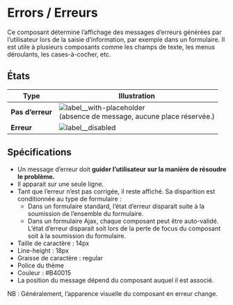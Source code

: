 # Errors / Erreurs

Ce composant détermine l’affichage des messages d’erreurs générées par l’utilisateur lors de la saisie d’information, par exemple dans un formulaire. Il est utile à plusieurs composants comme les champs de texte, les menus déroulants, les cases-à-cocher, etc.


## États

Type | Illustration
------------ | ------------- |
**Pas d’erreur** | ![label__with-placeholder](components/1-ATOMS/FORM/Errors/design/error__no.png)<br />(absence de message, aucune place réservée.)
**Erreur** | ![label__disabled](components/1-ATOMS/FORM/Errors/design/error__yes.png)

## Spécifications

- Un message d’erreur doit **guider l’utilisateur sur la manière de résoudre le problème.**
- Il apparait sur une seule ligne.
- Tant que l’erreur n’est pas corrigée, il reste affiché. Sa disparition est conditionnée au type de formulaire&nbsp;:
	- Dans un formulaire standard, l’état d’erreur disparait suite à la soumission de l’ensemble du formulaire.
	- Dans un formulaire Ajax, chaque composant peut être auto-validé. L’état d’erreur disparait soit lors de la perte de focus du composant soit à la soumission du formulaire.
- Taille de caractère : 14px
- Line-height : 18px
- Graisse de caractère : regular
- Police du thème
- Couleur : #B40015
- La position du message dépend du composant auquel il est associé.

NB&nbsp;: Généralement, l’apparence visuelle du composant en erreur change.
